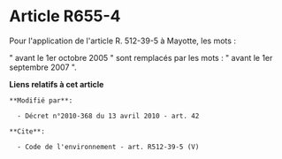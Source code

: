 # Article R655-4

Pour l'application de l'article R. 512-39-5 à Mayotte, les mots : 

" avant le 1er octobre 2005 " sont remplacés par les mots : " avant le 1er septembre 2007 ".

**Liens relatifs à cet article**

	**Modifié par**:

	  - Décret n°2010-368 du 13 avril 2010 - art. 42

	**Cite**:

	  - Code de l'environnement - art. R512-39-5 (V)
